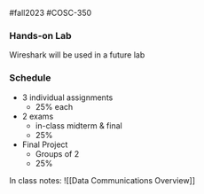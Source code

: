 #fall2023 #COSC-350

### Hands-on Lab
Wireshark will be used in a future lab

### Schedule
- 3 individual assignments
	- 25% each
- 2 exams
	- in-class midterm & final
	- 25%
- Final Project
	- Groups of 2
	- 25%

In class notes:
![[Data Communications Overview]]